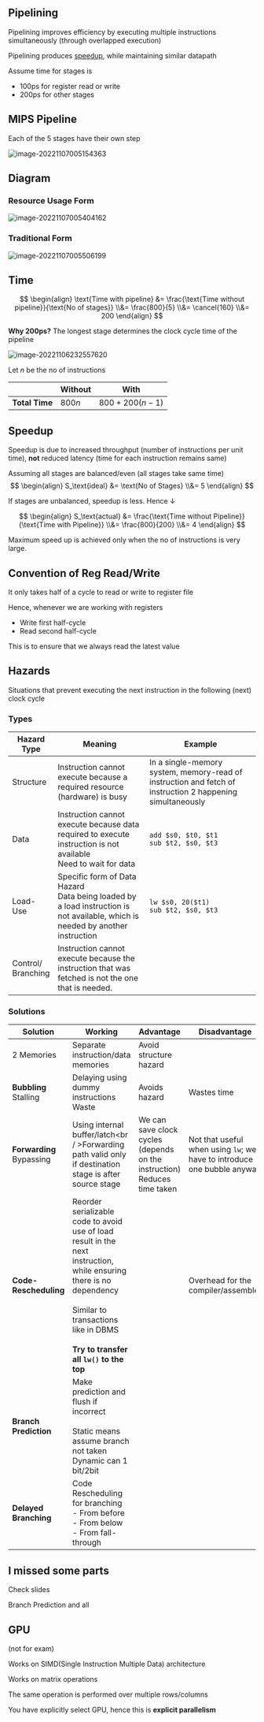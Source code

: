## Pipelining

Pipelining improves efficiency by executing multiple instructions simultaneously (through overlapped execution)

Pipelining produces [speedup](#Speedup), while maintaining similar datapath

Assume time for stages is

- 100ps for register read or write
- 200ps for other stages

## MIPS Pipeline

Each of the 5 stages have their own step

![image-20221107005154363](assets/image-20221107005154363.png)

## Diagram

### Resource Usage Form

![image-20221107005404162](assets/image-20221107005404162.png)

### Traditional Form

![image-20221107005506199](assets/image-20221107005506199.png)

## Time

$$
\begin{align}
\text{Time with pipeline}
&= \frac{\text{Time without pipeline}}{\text{No of stages}} \\&= \frac{800}{5} \\&= \cancel{160} \\&= 200
\end{align}
$$

**Why 200ps?**
The longest stage determines the clock cycle time of the pipeline

![image-20221106232557620](assets/image-20221106232557620.png)

Let $n$ be the no of instructions

|                | Without | With             |
| -------------- | ------- | ---------------- |
| **Total Time** | $800 n$ | $800 + 200(n-1)$ |

## Speedup

Speedup is due to increased throughput (number of instructions per unit time), **not** reduced latency (time for each instruction remains same)

Assuming all stages are balanced/even (all stages take same time)
$$
\begin{align}
S_\text{ideal}
&= \text{No of Stages} \\&= 5
\end{align}
$$

If stages are unbalanced, speedup is less. Hence $\downarrow$

$$
\begin{align}
S_\text{actual}
&= \frac{\text{Time without Pipeline}}{\text{Time with Pipeline}} \\&= \frac{800}{200} \\&= 4
\end{align}
$$

Maximum speed up is achieved only when the no of instructions is very large.

## Convention of Reg Read/Write

It only takes half of a cycle to read or write to register file

Hence, whenever we are working with registers

- Write first half-cycle
- Read second half-cycle

This is to ensure that we always read the latest value

## Hazards

Situations that prevent executing the next instruction in the following (next) clock cycle

### Types

| Hazard<br />Type        | Meaning                                                      | Example                                                      |
| ----------------------- | ------------------------------------------------------------ | ------------------------------------------------------------ |
| Structure               | Instruction cannot execute because a required resource (hardware) is busy | In a single-memory system, memory-read of instruction and fetch of instruction 2 happening simultaneously |
| Data                    | Instruction cannot execute because data required to execute instruction is not available<br/>Need to wait for data | `add $s0, $t0, $t1`<br />`sub $t2, $s0, $t3`                 |
| Load-Use                | Specific form of Data Hazard<br />Data being loaded by a load instruction is not available, which is needed by another instruction | `lw $s0, 20($t1)`<br/>`sub $t2, $s0, $t3`                    |
| Control/<br />Branching | Instruction cannot execute because the instruction that was fetched is not the one that is needed. |                                                              |

### Solutions

| Solution                      | Working                                                      | Advantage                                                    | Disadvantage                                                 |
| ----------------------------- | ------------------------------------------------------------ | ------------------------------------------------------------ | ------------------------------------------------------------ |
| 2 Memories                    | Separate instruction/data memories                           | Avoid structure hazard                                       |                                                              |
| **Bubbling**<br />Stalling    | Delaying using dummy instructions<br />Waste                 | Avoids hazard                                                | Wastes time                                                  |
| **Forwarding**<br />Bypassing | Using internal buffer/latch<br / >Forwarding path valid only if destination stage is after source stage | We can save clock cycles (depends on the instruction)<br />Reduces time taken | Not that useful when using `lw`; we have to introduce one bubble anyway |
| **Code-Rescheduling**         | Reorder serializable code to avoid use of load result in the next instruction, while ensuring there is no dependency<br/><br/>Similar to transactions like in DBMS<br /><br />**Try to transfer all `lw()` to the top** |                                                              | Overhead for the compiler/assembler                          |
| **Branch Prediction**         | Make prediction and flush if incorrect<br /><br />Static means assume branch not taken<br />Dynamic can 1 bit/2bit |                                                              |                                                              |
| **Delayed Branching**         | Code Rescheduling for branching<br />- From before<br />- From below<br />- From fall-through |                                                              |                                                              |

## I missed some parts

Check slides

Branch Prediction and all

## GPU

(not for exam)

Works on SIMD(Single Instruction Multiple Data) architecture

Works on matrix operations

The same operation is performed over multiple rows/columns

You have explicitly select GPU, hence this is **explicit parallelism**

